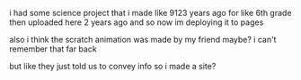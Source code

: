 i had some science project that i made like 9123 years ago for like 6th grade then uploaded here 2 years ago and so now im deploying it to pages 

also i think the scratch animation was made by my friend maybe? i can't remember that far back 

but like they just told us to convey info so i made a site? 
